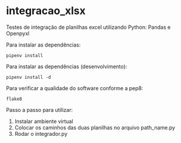 # integracao_xlsx
Testes de integração de planilhas excel utilizando Python: Pandas e Openpyxl

Para instalar as dependências:
```commandline
pipenv install
```

Para instalar as dependências (desenvolvimento):
```commandline
pipenv install -d
```

Para verificar a qualidade do software conforme a pep8:
```commandline
flake8
```

Passo a passo para utilizar:
1. Instalar ambiente virtual
2. Colocar os caminhos das duas planilhas no arquivo path_name.py
3. Rodar o integrador.py

